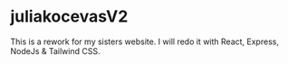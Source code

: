 # juliakocevasV2
This is a rework for my sisters website. I will redo it with React, Express, NodeJs &amp; Tailwind CSS.
